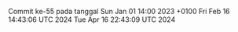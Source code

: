 Commit ke-55 pada tanggal Sun Jan 01 14:00 2023 +0100
Fri Feb 16 14:43:06 UTC 2024
Tue Apr 16 22:43:09 UTC 2024
